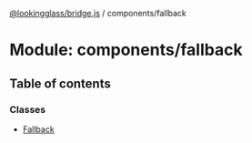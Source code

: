 [@lookingglass/bridge.js](../README.md) / components/fallback

# Module: components/fallback

## Table of contents

### Classes

- [Fallback](../classes/components_fallback.Fallback.md)
